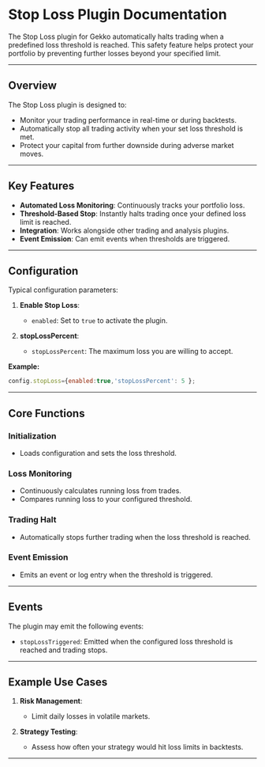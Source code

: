# Stop Loss Plugin Documentation

The Stop Loss plugin for Gekko automatically halts trading when a predefined loss threshold is reached. This safety feature helps protect your portfolio by preventing further losses beyond your specified limit.

---

## Overview

The Stop Loss plugin is designed to:

- Monitor your trading performance in real-time or during backtests.
- Automatically stop all trading activity when your set loss threshold is met.
- Protect your capital from further downside during adverse market moves.

---

## Key Features

- **Automated Loss Monitoring**: Continuously tracks your portfolio loss.
- **Threshold-Based Stop**: Instantly halts trading once your defined loss limit is reached.
- **Integration**: Works alongside other trading and analysis plugins.
- **Event Emission**: Can emit events when thresholds are triggered.

---

## Configuration

Typical configuration parameters:

1. **Enable Stop Loss**:
   - `enabled`: Set to `true` to activate the plugin.

2. **stopLossPercent**:
   - `stopLossPercent`: The maximum loss you are willing to accept.

**Example:**
```js
config.stopLoss={enabled:true,'stopLossPercent': 5 };
```

---

## Core Functions

### Initialization
- Loads configuration and sets the loss threshold.

### Loss Monitoring
- Continuously calculates running loss from trades.
- Compares running loss to your configured threshold.

### Trading Halt
- Automatically stops further trading when the loss threshold is reached.

### Event Emission
- Emits an event or log entry when the threshold is triggered.

---

## Events
The plugin may emit the following events:
- `stopLossTriggered`: Emitted when the configured loss threshold is reached and trading stops.

---

## Example Use Cases

1. **Risk Management**:
   - Limit daily losses in volatile markets.

2. **Strategy Testing**:
   - Assess how often your strategy would hit loss limits in backtests.
   
---
